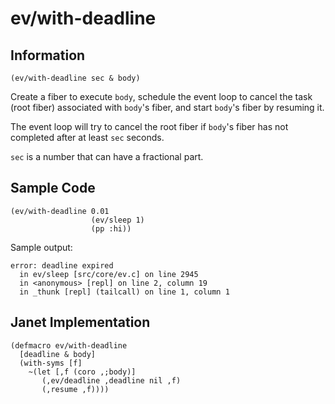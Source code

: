 # ev/with-deadline

## Information

`(ev/with-deadline sec & body)`

Create a fiber to execute `body`, schedule the event loop to cancel
the task (root fiber) associated with `body`'s fiber, and start
`body`'s fiber by resuming it.

The event loop will try to cancel the root fiber if `body`'s fiber has
not completed after at least `sec` seconds.

`sec` is a number that can have a fractional part.

## Sample Code

```janet
(ev/with-deadline 0.01
                  (ev/sleep 1)
                  (pp :hi))
```

Sample output:

```
error: deadline expired
  in ev/sleep [src/core/ev.c] on line 2945
  in <anonymous> [repl] on line 2, column 19
  in _thunk [repl] (tailcall) on line 1, column 1
```

## Janet Implementation

```janet
(defmacro ev/with-deadline
  [deadline & body]
  (with-syms [f]
    ~(let [,f (coro ,;body)]
       (,ev/deadline ,deadline nil ,f)
       (,resume ,f))))
```
